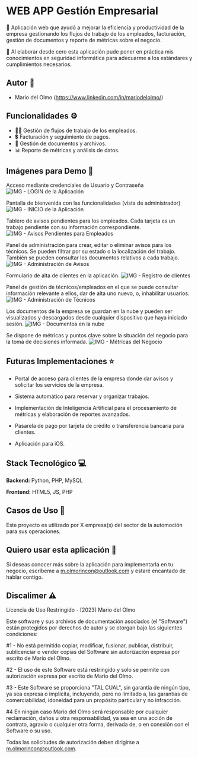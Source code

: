 
# WEB APP Gestión Empresarial

🚀 Aplicación web que ayudó a mejorar la eficiencia y productividad de la empresa gestionando los flujos de trabajo de los empleados, facturación, gestión de documentos y reporte de métricas sobre el negocio.

🔐 Al elaborar desde cero esta aplicación pude poner en práctica mis conocimientos en seguridad informática para adecuarme a los estándares y cumplimientos necesarios.


## Autor 👤

- Mario del Olmo (https://www.linkedin.com/in/mariodelolmo/)


## Funcionalidades ⚙️

- 🧑‍🏭 Gestión de flujos de trabajo de los empleados.
- 💲 Facturación y seguimiento de pagos.
- 📄 Gestión de documentos y archivos.
- 📊 Reporte de métricas y análisis de datos.


## Imágenes para Demo 📸


Acceso mediante credenciales de Usuario y Contraseña
![IMG - LOGIN de la Aplicación](/img/login.png?raw=true "Login")

Pantalla de bienvenida con las funcionalidades (vista de administrador)
![IMG - INICIO de la Aplicación](/img/inicio.png?raw=true "Inicio")

Tablero de avisos pendientes para los empleados. Cada tarjeta es un trabajo pendiente con su información correspondiente.
![IMG - Avisos Pendientes para Empleados](/img/avisos.png?raw=true "Avisos Pendientes")

Panel de administración para crear, editar o eliminar avisos para los técnicos. Se pueden filtrar por su estado o la localización del trabajo. También se pueden consultar los documentos relativos a cada trabajo.
![IMG - Administración de Avisos](/img/administracion_avisos.png?raw=true "Admin Avisos")

Formulario de alta de clientes en la aplicación.
![IMG - Registro de clientes](/img/alta_cliente.png?raw=true "Registro Clientes")

Panel de gestión de técnicos/empleados en el que se puede consultar información relevante a ellos, dar de alta uno nuevo, o, inhabilitar usuarios.
![IMG - Administración de Técnicos](/img/administracion_tecnicos.png?raw=true "Admin Técnicos")

Los documentos de la empresa se guardan en la nube y pueden ser visualizados y descargados desde cualquier dispositivo que haya iniciado sesión.
![IMG - Documentos en la nube](/img/documentos_cloud.png?raw=true "Nube de Documentos")

Se dispone de métricas y puntos clave sobre la situación del negocio para la toma de decisiones informada.
![IMG - Métricas del Negocio](/img/metricas.png?raw=true "Métricas")

## Futuras Implementaciones ⭐

- Portal de acceso para clientes de la empresa donde dar avisos y solicitar los servicios de la empresa.

- Sistema automático para reservar y organizar trabajos.

- Implementación de Inteligencia Artificial para el procesamiento de métricas y elaboración de reportes avanzados.

- Pasarela de pago por tarjeta de crédito o transferencia bancaria para clientes.

- Aplicación para iOS.


## Stack Tecnológico 💻

**Backend:** Python, PHP, MySQL

**Frontend:** HTML5, JS, PHP


## Casos de Uso 🏢

Este proyecto es utilizado por X empresa(s) del sector de la automoción para sus operaciones.


## Quiero usar esta aplicación 👋

Si deseas conocer más sobre la aplicación para implementarla en tu negocio, escríbeme a m.olmorincon@outlook.com y estaré encantado de hablar contigo.


## Discalimer ⚠️

Licencia de Uso Restringido - [2023] Mario del Olmo

Este software y sus archivos de documentación asociados (el "Software") están protegidos por derechos de autor y se otorgan bajo las siguientes condiciones:

#1 - No está permitido copiar, modificar, fusionar, publicar, distribuir, sublicenciar o vender copias del Software sin autorización expresa por escrito de Mario del Olmo.

#2 - El uso de este Software está restringido y solo se permite con autorización expresa por escrito de Mario del Olmo.

#3 - Este Software se proporciona "TAL CUAL", sin garantía de ningún tipo, ya sea expresa o implícita, incluyendo, pero no limitado a, las garantías de comerciabilidad, idoneidad para un propósito particular y no infracción.

#4 En ningún caso Mario del Olmo será responsable por cualquier reclamación, daños u otra responsabilidad, ya sea en una acción de contrato, agravio o cualquier otra forma, derivada de, o en conexión con el Software o su uso.

Todas las solicitudes de autorización deben dirigirse a m.olmorincon@outlook.com.


